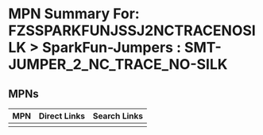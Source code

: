 



# MPN Summary For: FZSSPARKFUNJSSJ2NCTRACENOSILK > SparkFun-Jumpers : SMT-JUMPER_2_NC_TRACE_NO-SILK

## MPNs
  

|MPN|Direct Links|Search Links|
| :--- | :--- | :--- |
||||

